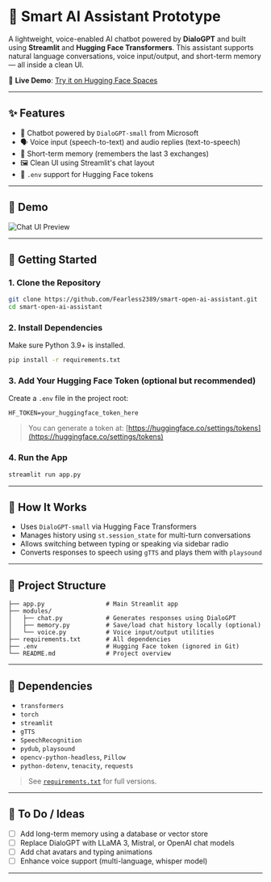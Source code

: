 
# 🤖 Smart AI Assistant Prototype

A lightweight, voice-enabled AI chatbot powered by **DialoGPT** and built using **Streamlit** and **Hugging Face Transformers**. This assistant supports natural language conversations, voice input/output, and short-term memory — all inside a clean UI.

🔗 **Live Demo**: [Try it on Hugging Face Spaces](https://huggingface.co/spaces/RuthvikReddy45/smart-ai-assistant-prototype)

---

## ✨ Features

- 💬 Chatbot powered by `DialoGPT-small` from Microsoft
- 🗣️ Voice input (speech-to-text) and audio replies (text-to-speech)
- 🧵 Short-term memory (remembers the last 3 exchanges)
- 🖼️ Clean UI using Streamlit's chat layout
- 🔐 `.env` support for Hugging Face tokens

---

## 📸 Demo

<!-- Optional: Add a screenshot -->
![Chat UI Preview](https://your-image-link.png)

---

## 🚀 Getting Started

### 1. Clone the Repository

```bash
git clone https://github.com/Fearless2389/smart-open-ai-assistant.git
cd smart-open-ai-assistant
````

### 2. Install Dependencies

Make sure Python 3.9+ is installed.

```bash
pip install -r requirements.txt
```

### 3. Add Your Hugging Face Token (optional but recommended)

Create a `.env` file in the project root:

```
HF_TOKEN=your_huggingface_token_here
```

> You can generate a token at: [https://huggingface.co/settings/tokens](https://huggingface.co/settings/tokens)

### 4. Run the App

```bash
streamlit run app.py
```

---

## 🧠 How It Works

* Uses `DialoGPT-small` via Hugging Face Transformers
* Manages history using `st.session_state` for multi-turn conversations
* Allows switching between typing or speaking via sidebar radio
* Converts responses to speech using `gTTS` and plays them with `playsound`

---

## 📁 Project Structure

```
├── app.py                 # Main Streamlit app
├── modules/
│   ├── chat.py            # Generates responses using DialoGPT
│   ├── memory.py          # Save/load chat history locally (optional)
│   └── voice.py           # Voice input/output utilities
├── requirements.txt       # All dependencies
├── .env                   # Hugging Face token (ignored in Git)
└── README.md              # Project overview
```

---

## 🧩 Dependencies

* `transformers`
* `torch`
* `streamlit`
* `gTTS`
* `SpeechRecognition`
* `pydub`, `playsound`
* `opencv-python-headless`, `Pillow`
* `python-dotenv`, `tenacity`, `requests`

> See [`requirements.txt`](./requirements.txt) for full versions.

---

## 📌 To Do / Ideas

* [ ] Add long-term memory using a database or vector store
* [ ] Replace DialoGPT with LLaMA 3, Mistral, or OpenAI chat models
* [ ] Add chat avatars and typing animations
* [ ] Enhance voice support (multi-language, whisper model)

---




